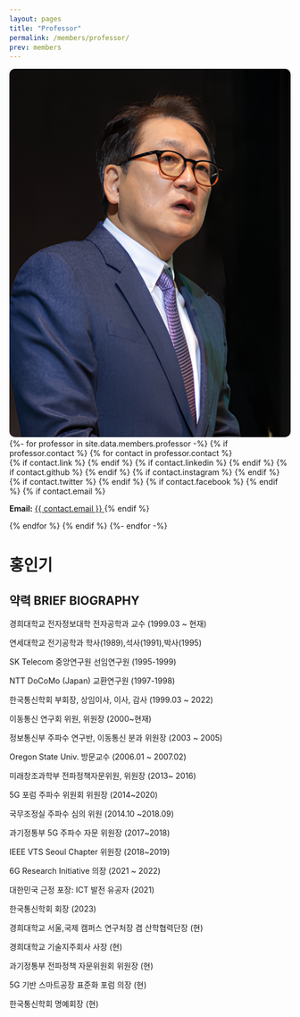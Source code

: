 ```yaml
---
layout: pages
title: "Professor"
permalink: /members/professor/
prev: members
---
```


<div class="post__stage-container">
  <div class="post__stage professor-image">
    <img src="/assets/members/professor/professor.png" alt="" style="border-radius:10px;"/>
    {%- for professor in site.data.members.professor -%}
    {% if professor.contact %}
    {% for contact in professor.contact %}
      <div class="about__container-row">
      {% if contact.link %}
        <a href="{{ contact.link }}" class="contact" target="_blank" rel="me">
          <i class="fas fa-fw fa-link" aria-hidden="true"></i>
        </a>
      {% endif %}
      {% if contact.linkedin %}
        <a href="https://www.linkedin.com/in/{{ contact.linkedin }}" class="contact" target="_blank" rel="me">
          <i class="fab fa-fw fa-linkedin" aria-hidden="true"></i>
        </a>
      {% endif %}
      {% if contact.github %}
        <a href="https://github.com/{{ contact.github }}" class="contact" target="_blank" rel="me">
          <i class="fab fa-fw fa-github" aria-hidden="true"></i>
        </a>
      {% endif %}
      {% if contact.instagram %}
        <a href="https://instagram.com/{{ contact.instagram }}" class="contact" target="_blank" rel="me">
          <i class="fab fa-fw fa-instagram" aria-hidden="true"></i>
        </a>
      {% endif %}
      {% if contact.twitter %}
        <a href="{{ contact.twitter }}" class="contact" target="_blank" rel="me">
          <i class="fab fa-fw fa-twitter-square" aria-hidden="true"></i>
        </a>
      {% endif %}
      {% if contact.facebook %}
        <a href="{{ contact.facebook }}" class="contact" target="_blank" rel="me">
          <i class="fab fa-fw fa-facebook-square" aria-hidden="true"></i>
        </a>
      {% endif %}
      {% if contact.email %}
      <p> <b>Email:</b>
        <a href="mailto:{{ contact.email }}" class="contact" rel="me">
          <span>{{ contact.email }}</span>
          <i class="fas fa-fw fa-envelope-square" aria-hidden="true"></i>
        </a>
      {% endif %}
      </p>
      </div>
    {% endfor %}
    {% endif %}
    {%- endfor -%}
  </div>


  <div class="post__stage professor-brief" markdown="1">

  <h1>홍인기</h1>

  <h2>약력 BRIEF BIOGRAPHY</h2>

  경희대학교 전자정보대학 전자공학과 교수 (1999.03 ~ 현재)

  연세대학교 전기공학과 학사(1989),석사(1991),박사(1995)

  SK Telecom 중앙연구원 선임연구원 (1995-1999)

  NTT DoCoMo (Japan) 교환연구원 (1997-1998)

  한국통신학회 부회장, 상임이사, 이사, 감사 (1999.03 ~ 2022)

  이동통신 연구회 위원, 위원장 (2000~현재)

  정보통신부 주파수 연구반, 이동통신 분과 위원장 (2003 ~ 2005)

  Oregon State Univ. 방문교수 (2006.01 ~ 2007.02)

  미래창조과학부 전파정책자문위원, 위원장 (2013~ 2016)

  5G 포럼 주파수 위원회 위원장 (2014~2020)

  국무조정실 주파수 심의 위원 (2014.10 ~2018.09)

  과기정통부 5G 주파수 자문 위원장 (2017~2018)

  IEEE VTS Seoul Chapter 위원장 (2018~2019)

  6G Research Initiative 의장 (2021 ~ 2022)

  대한민국 근정 포장: ICT 발전 유공자 (2021)

  한국통신학회 회장 (2023)

  경희대학교 서울,국제 캠퍼스 연구처장 겸 산학협력단장 (현)

  경희대학교 기술지주회사 사장 (현)

  과기정통부 전파정책 자문위원회 위원장 (현)

  5G 기반 스마트공장 표준화 포럼 의장 (현)

  한국통신학회 명예회장 (현)
  </div>
</div>